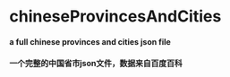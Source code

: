 # chineseProvincesAndCities
#### a full chinese provinces and cities json file
#### 一个完整的中国省市json文件，数据来自百度百科

